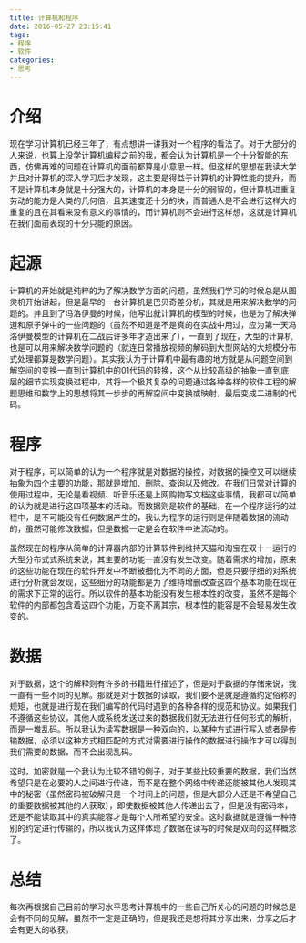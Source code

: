 ```yaml
---
title: 计算机和程序
date: 2016-05-27 23:15:41
tags:
- 程序
- 软件
categories:
- 思考
---
```


# 介绍

现在学习计算机已经三年了，有点想讲一讲我对一个程序的看法了。对于大部分的人来说，也算上没学计算机编程之前的我，都会认为计算机是一个十分智能的东西，仿佛再难的问题在计算机的面前都算是小意思一样。但这样的思想在我读大学并且对计算机的深入学习后才发现，这主要是得益于计算机的计算性能的提升，而不是计算机本身就是十分强大的，计算机的本身是十分的弱智的，但计算机进重复劳动的能力是人类的几何倍，且其速度还十分的块，而普通人是不会进行这样大的重复的且在其看来没有意义的事情的，而计算机则不会进行这样想，这就是计算机在我们面前表现的十分只能的原因。  

# 起源  

计算机的开始就是纯粹的为了解决数学方面的问题，虽然我们学习的时候总是从图灵机开始讲起，但是最早的一台计算机是巴贝奇差分机，其就是用来解决数学的问题的。并且到了冯洛伊曼的时候，他写出就计算机的模型的时候，也是为了解决弹道和原子弹中的一些问题的（虽然不知道是不是真的在实战中用过，应为第一天冯洛伊曼模型的计算机在二战后许多年才造出来了），一直到了现在，大型的计算机也是可以用来解决数学问题的（就连日常播放视频的解码到大型网站的大规模分布式处理都算是数学问题）。其实我认为于计算机中最有趣的地方就是从问题空间到解空间的变换一直到计算机中的01代码的转换，这个从比较高级的抽象一直到底层的细节实现变换过程中，其将一个极其复杂的问题通过各种各样的软件工程的解题思维和数学上的思想将其一步步的再解空间中变换或映射，最后变成二进制的代码。  

# 程序

对于程序，可以简单的认为一个程序就是对数据的操控，对数据的操控又可以继续抽象为四个主要的功能，那就是增加、删除、查询以及修改。在我们日常对计算的使用过程中，无论是看视频、听音乐还是上网购物写文档这些事情，我都可以简单的认为就是进行这四项基本的活动。而数据则是软件的基础，在一个程序运行的过程中，是不可能没有任何数据产生的，我认为程序的运行则是伴随着数据的流动的，虽然可能修改数据，但是数据一定是会在软件中进流动的。  

虽然现在的程序从简单的计算器内部的计算软件到维持天猫和淘宝在双十一运行的大型分布式式系统来说，其主要的功能一直没有发生改变。随着需求的增加，原来的这些功能在现在的软件开发中不断被细化为不同的方面，但是只要仔细的对系统进行分析就会发现，这些细分的功能都是为了维持增删改查这四个基本功能在现在的需求下正常的运行。所以软件的基本功能没有发生根本性的改变，虽然不是每个软件的内部都包含着这四个功能，万变不离其宗，根本性的能容是不会轻易发生改变的。

# 数据

对于数据，这个的解释则有许多的书籍进行描述了，但是对于数据的存储来说，我一直有一些不同的见解。那就是对于数据的读取，我们要不是就是遵循约定俗称的规矩，也就是进行现在我们编写的代码时遇到的各种各样的规范和协议。如果我们不遵循这些协议，其他人或系统发送过来的数据我们就无法进行任何形式的解析，而是一堆乱码。所以我认为读写数据是一种双向的，以某种方式进行写入或者是传输数据，必须以这种方式相匹配的方式对需要进行操作的数据进行操作才可以得到我们需要的数据，而不会出现乱码。  

这时，加密就是一个我认为比较不错的例子，对于某些比较重要的数据，我们当然希望只是在必要的人之间进行传递，而不是在整个网络中传递还能被其他人发现其中的秘密（虽然密码被破解只是一个时间上的问题，但是大部分人还是不希望自己的重要数据被其他的人获取），即使数据被其他人传递出去了，但是没有密码本，还是不能读取其中的真实能容才是每个人所希望的安全。这时数据就是遵循一种特别的约定进行传输的，所以我认为这样体现了数据在读写的时候是双向的这样概念了。  

# 总结

每次再根据自己目前的学习水平思考计算机中的一些自己所关心的问题的时候总是会有不同的见解，虽然不一定是正确的，但是我还是想将其分享出来，分享之后才会有更大的收获。

